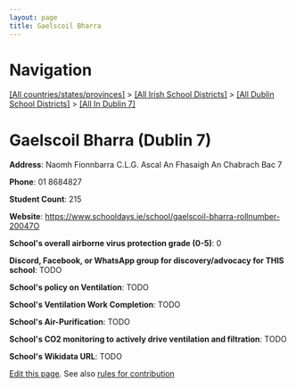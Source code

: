 ```yaml
---
layout: page
title: Gaelscoil Bharra
---
```

# Navigation

[[All countries/states/provinces]](../../../..) > [[All Irish School Districts]](../../..) > [[All Dublin School Districts]](../..) > [[All In Dublin 7]](..)

# Gaelscoil Bharra (Dublin 7)

**Address**: Naomh Fionnbarra C.L.G. Ascal An Fhasaigh An Chabrach Bac 7

**Phone**: 01 8684827

**Student Count**: 215

**Website**: <https://www.schooldays.ie/school/gaelscoil-bharra-rollnumber-20047O>

**School's overall airborne virus protection grade (0-5)**: 0

**Discord, Facebook, or WhatsApp group for discovery/advocacy for THIS school**: TODO

**School's policy on Ventilation**: TODO

**School's Ventilation Work Completion**: TODO

**School's Air-Purification**: TODO

**School's CO2 monitoring to actively drive ventilation and filtration**: TODO

**School's Wikidata URL**: TODO


[Edit this page](https://github.com/ventilate-schools/Ireland/edit/main/./Dublin_7/Gaelscoil_Bharra.md). See also [rules for contribution](../../../contribution-rules/)